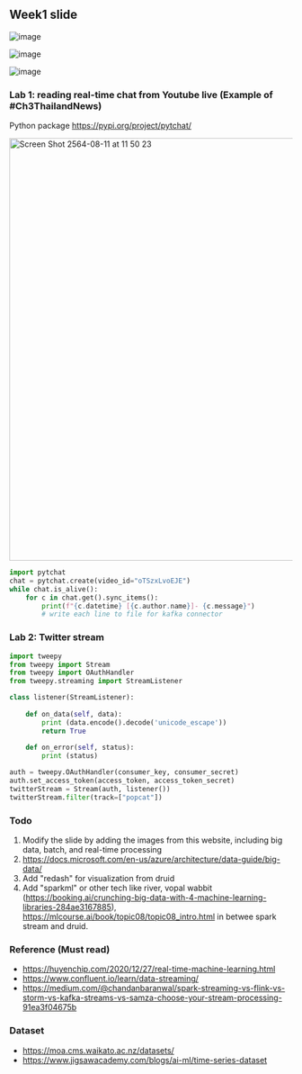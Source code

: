## Week1 slide
![image](https://user-images.githubusercontent.com/69342162/173461061-bfca49fc-f49f-4dce-94da-c88c1325ed65.png)

![image](https://user-images.githubusercontent.com/69342162/173226832-e3c42a60-72b2-4402-bd64-60a3004eb357.png)

![image](https://user-images.githubusercontent.com/69342162/171875698-48b20d55-e6ea-4f7b-a987-df779031dc0f.png)


### Lab 1: reading real-time chat from Youtube live (Example of #Ch3ThailandNews)

Python package https://pypi.org/project/pytchat/

<img width="751" alt="Screen Shot 2564-08-11 at 11 50 23" src="https://user-images.githubusercontent.com/69342162/128971375-c60b39a2-0887-40ed-ae19-674cab440160.png">

```python
import pytchat
chat = pytchat.create(video_id="oTSzxLvoEJE")
while chat.is_alive():
    for c in chat.get().sync_items():
        print(f"{c.datetime} [{c.author.name}]- {c.message}")
        # write each line to file for kafka connector
```

### Lab 2: Twitter stream

``` python
import tweepy
from tweepy import Stream
from tweepy import OAuthHandler
from tweepy.streaming import StreamListener

class listener(StreamListener):
    
    def on_data(self, data):
      	print (data.encode().decode('unicode_escape'))
      	return True
    
    def on_error(self, status):
        print (status)

auth = tweepy.OAuthHandler(consumer_key, consumer_secret)
auth.set_access_token(access_token, access_token_secret)
twitterStream = Stream(auth, listener())
twitterStream.filter(track=["popcat"])
```
### Todo
1. Modify the slide by adding the images from this website, including big data, batch, and real-time processing
2. https://docs.microsoft.com/en-us/azure/architecture/data-guide/big-data/
3. Add "redash" for visualization from druid
4. Add "sparkml" or other tech like river, vopal wabbit (https://booking.ai/crunching-big-data-with-4-machine-learning-libraries-284ae3167885), https://mlcourse.ai/book/topic08/topic08_intro.html in betwee spark stream and druid.

### Reference (Must read)
- https://huyenchip.com/2020/12/27/real-time-machine-learning.html
- https://www.confluent.io/learn/data-streaming/
- https://medium.com/@chandanbaranwal/spark-streaming-vs-flink-vs-storm-vs-kafka-streams-vs-samza-choose-your-stream-processing-91ea3f04675b

### Dataset
- https://moa.cms.waikato.ac.nz/datasets/
- https://www.jigsawacademy.com/blogs/ai-ml/time-series-dataset
